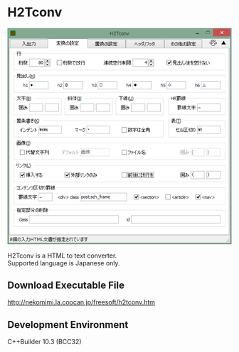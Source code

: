 # H2Tconv

![Screenshot](screenshot.png)

H2Tconv is a HTML to text converter.  
Supported language is Japanese only.  

## Download Executable File
http://nekomimi.la.coocan.jp/freesoft/h2tconv.htm

## Development Environment
C++Builder 10.3 (BCC32)
